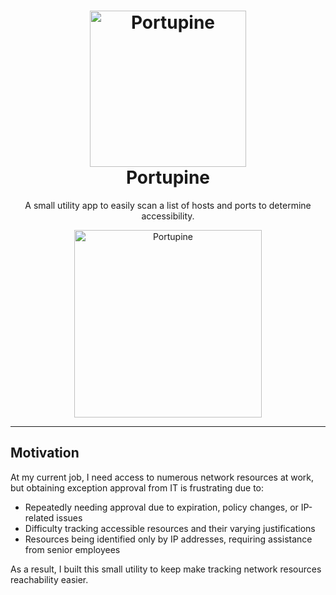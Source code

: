 <h1 align="center">
  <a name="logo" href="https://github.com/AlahmadiQ8/Portupine">
    <img src="https://user-images.githubusercontent.com/3461501/225870256-1e0cc3c6-6c6d-4945-ad55-b016df3cc9d9.png" alt="Portupine" width="250">
  </a>
  <br>
  Portupine
</h1>

<p align="center">A small utility app to easily scan a list of hosts and ports to determine accessibility.</p>

  <div align="center">
    <img src="https://user-images.githubusercontent.com/3461501/226526933-5dbd353d-c4b0-4ce1-aaa2-6473b832dfdc.gif" alt="Portupine" width="300">
  </div>

---




## Motivation

At my current job, I need access to numerous network resources at work, but obtaining exception approval from IT is frustrating due to:
* Repeatedly needing approval due to expiration, policy changes, or IP-related issues
* Difficulty tracking accessible resources and their varying justifications
* Resources being identified only by IP addresses, requiring assistance from senior employees

As a result, I built this small utility to keep make tracking network resources reachability easier.
